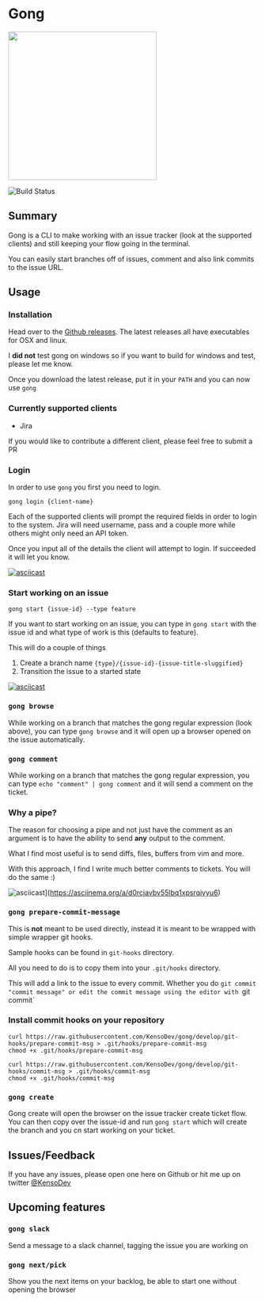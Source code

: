 # Gong

<img src="http://assets.avi.io/logo.svg" width="300" />

![Build Status](https://travis-ci.org/KensoDev/gong.svg?branch=develop)

## Summary

Gong is a CLI to make working with an issue tracker (look at the supported clients) and still keeping your flow going in the terminal.

You can easily start branches off of issues, comment and also link commits to the issue URL.

## Usage

### Installation 

Head over to the [Github releases](https://github.com/KensoDev/gong/releases).
The latest releases all have executables for OSX and linux.

I **did not** test gong on windows so if you want to build for windows and
test, please let me know.

Once you download the latest release, put it in your `PATH` and you can now use
`gong`


### Currently supported clients

* Jira

If you would like to contribute a different client, please feel free to submit a PR

### Login

In order to use `gong` you first you need to login.

`gong login {client-name}`

Each of the supported clients will prompt the required fields in order to login to the system. Jira will need username, pass and a couple more while others might only need an API token.

Once you input all of the details the client will attempt to login. If succeeded it will let you know.

[![asciicast](https://asciinema.org/a/dcko3kv5xwobpf4rgj0e4ulyo.png)](https://asciinema.org/a/dcko3kv5xwobpf4rgj0e4ulyo)

### Start working on an issue

`gong start {issue-id} --type feature`

If you want to start working on an issue, you can type in `gong start` with the
issue id and what type of work is this (defaults to feature).

This will do a couple of things

1. Create a branch name `{type}/{issue-id}-{issue-title-sluggified}`
2. Transition the issue to a started state

[![asciicast](https://asciinema.org/a/c5libsysjmb5f8f8gizkbldzv.png)](https://asciinema.org/a/c5libsysjmb5f8f8gizkbldzv)

### `gong browse`

While working on a branch that matches the gong regular expression (look
above), you can type `gong browse` and it will open up a browser opened on the
issue automatically.

### `gong comment`

While working on a branch that matches the gong regular expression, you can
type `echo "comment" | gong comment` and it will send a comment on the ticket.

### Why a pipe?

The reason for choosing a pipe and not just have the comment as an argument is to have the ability to send **any** output to the comment.

What I find most useful is to send diffs, files, buffers from vim and more.

With this approach, I find I write much better comments to tickets. You will do the same :)

![asciicast](https://asciinema.org/a/d0rcjavbv55lbq1xpsrqiyyu6.png)](https://asciinema.org/a/d0rcjavbv55lbq1xpsrqiyyu6)

### `gong prepare-commit-message`

This is **not** meant to be used directly, instead it is meant to be wrapped with simple wrapper git hooks.

Sample hooks can be found in `git-hooks` directory.

All you need to do is to copy them into your `.git/hooks` directory.

This will add a link to the issue to every commit. Whether you do `git commit "commit message" or edit the commit message using the editor with `git commit`

### Install commit hooks on your repository 

```
curl https://raw.githubusercontent.com/KensoDev/gong/develop/git-hooks/prepare-commit-msg > .git/hooks/prepare-commit-msg
chmod +x .git/hooks/prepare-commit-msg

curl https://raw.githubusercontent.com/KensoDev/gong/develop/git-hooks/commit-msg > .git/hooks/commit-msg
chmod +x .git/hooks/commit-msg
```

### `gong create`

Gong create will open the browser on the issue tracker create ticket flow. You
can then copy over the issue-id and run `gong start` which will create the
branch and you cn start working on your ticket.

## Issues/Feedback

If you have any issues, please open one here on Github or hit me up on twitter [@KensoDev](https://twitter.com/KensoDev)

## Upcoming features

### `gong slack`

Send a message to a slack channel, tagging the issue you are working on

### `gong next/pick`

Show you the next items on your backlog, be able to start one without opening the browser

